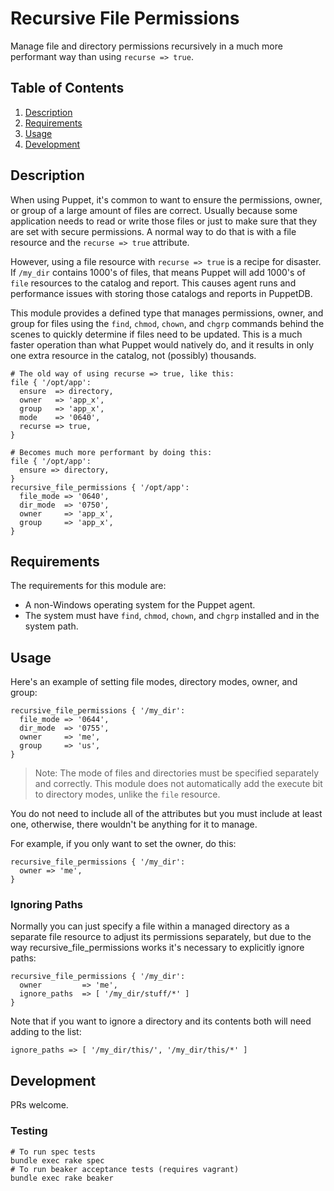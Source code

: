 # Recursive File Permissions

Manage file and directory permissions recursively in a much more performant way than using `recurse => true`.

## Table of Contents

1. [Description](#description)
2. [Requirements](#requirements)
3. [Usage](#usage)
4. [Development](#development)

## Description

When using Puppet, it's common to want to ensure the permissions, owner, or group of a large amount of files are correct. Usually because some application needs to read or write those files or just to make sure that they are set with secure permissions. A normal way to do that is with a file resource and the `recurse => true` attribute.

However, using a file resource with `recurse => true` is a recipe for disaster. If `/my_dir` contains 1000's of files, that means Puppet will add 1000's of `file` resources to the catalog and report. This causes agent runs and performance issues with storing those catalogs and reports in PuppetDB.

This module provides a defined type that manages permissions, owner, and group for files using the `find`, `chmod`, `chown`, and `chgrp` commands behind the scenes to quickly determine if files need to be updated. This is a much faster operation than what Puppet would natively do, and it results in only one extra resource in the catalog, not (possibly) thousands.

```puppet
# The old way of using recurse => true, like this:
file { '/opt/app':
  ensure  => directory,
  owner   => 'app_x',
  group   => 'app_x',
  mode    => '0640',
  recurse => true,
}

# Becomes much more performant by doing this:
file { '/opt/app':
  ensure => directory,
}
recursive_file_permissions { '/opt/app':
  file_mode => '0640',
  dir_mode  => '0750',
  owner     => 'app_x',
  group     => 'app_x',
}

```

## Requirements

The requirements for this module are:

* A non-Windows operating system for the Puppet agent.
* The system must have `find`, `chmod`, `chown`, and `chgrp` installed and in the system path.

## Usage

Here's an example of setting file modes, directory modes, owner, and group:

```puppet
recursive_file_permissions { '/my_dir':
  file_mode => '0644',
  dir_mode  => '0755',
  owner     => 'me',
  group     => 'us',
}
```

>Note: The mode of files and directories must be specified separately and correctly. This module does not automatically add the execute bit to directory modes, unlike the `file` resource.

You do not need to include all of the attributes but you must include at least one, otherwise, there wouldn't be anything for it to manage.

For example, if you only want to set the owner, do this:

```puppet
recursive_file_permissions { '/my_dir':
  owner => 'me',
}
```

### Ignoring Paths

Normally you can just specify a file within a managed directory as a separate
file resource to adjust its permissions separately, but due to the way
recursive_file_permissions works it's necessary to explicitly ignore paths:

```puppet
recursive_file_permissions { '/my_dir':
  owner         => 'me',
  ignore_paths  => [ '/my_dir/stuff/*' ]
}
```

Note that if you want to ignore a directory and its contents both will need
adding to the list:

```puppet
ignore_paths => [ '/my_dir/this/', '/my_dir/this/*' ]
```

## Development

PRs welcome.

### Testing

```
# To run spec tests
bundle exec rake spec
# To run beaker acceptance tests (requires vagrant)
bundle exec rake beaker
```
